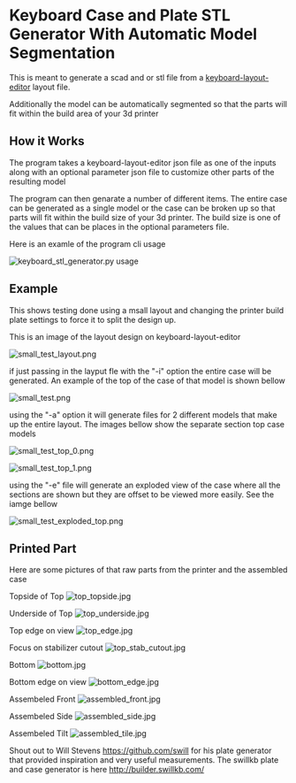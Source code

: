 # Keyboard Case and Plate STL Generator With Automatic Model Segmentation

This is meant to generate a scad and or stl file from a [keyboard-layout-editor](http://www.keyboard-layout-editor.com/) layout file. 

Additionally the model can be automatically segmented so that the parts will fit within the build area of your 3d printer


## How it Works

The program takes a keyboard-layout-editor json file as one of the inputs along with an optional parameter json file to customize other parts of the resulting model

The program can then genarate a number of different items. The entire case can be generated as a single model or the case can be broken up so that parts will fit within the build size of your 3d printer. The build size is one of the values that can be places in the optional parameters file.

Here is an examle of the program cli usage

![keyboard_stl_generator.py usage](/images/usage.png)


## Example

This shows testing done using a msall layout and changing the printer build plate settings to force it to split the design up.

This is an image of the layout design on keyboard-layout-editor

![small_test_layout.png](/images/small_test_layout/small_test_layout.png)


if just passing in the layput fle with the "-i" option the entire case will be generated. An example of the top of the case of that model is shown bellow

![small_test.png](/images/small_test_layout/small_test.png)


using the "-a" option it will generate files for 2 different models that make up the entire layout. The images bellow show the separate section top case models

![small_test_top_0.png](/images/small_test_layout/small_test_top_0.png)

![small_test_top_1.png](/images/small_test_layout/small_test_top_1.png)


using the "-e" file will generate an exploded view of the case where all the sections are shown but they are offset to be viewed more easily. See the iamge bellow

![small_test_exploded_top.png](/images/small_test_layout/small_test_exploded_top.png)




## Printed Part

Here are some pictures of that raw parts from the printer and the assembled case

Topside of Top
![top_topside.jpg](/images/small_test_layout/top_topside.jpg)

Underside of Top
![top_underside.jpg](/images/small_test_layout/top_underside.jpg)

Top edge on view
![top_edge.jpg](/images/small_test_layout/top_edge.jpg)

Focus on stabilizer cutout
![top_stab_cutout.jpg](/images/small_test_layout/top_stab_cutout.jpg)

Bottom
![bottom.jpg](/images/small_test_layout/bottom.jpg)

Bottom edge on view
![bottom_edge.jpg](/images/small_test_layout/bottom_edge.jpg)

Assembeled Front
![assembled_front.jpg](/images/small_test_layout/assembled_front.jpg)

Assembeled Side
![assembled_side.jpg](/images/small_test_layout/assembled_side.jpg)

Assembeled Tilt 
![assembled_tile.jpg](/images/small_test_layout/assembled_tilt.jpg)





Shout out to Will Stevens https://github.com/swill for his plate generator that provided inspiration and very useful measurements. The swillkb plate and case generator is here http://builder.swillkb.com/
